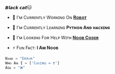    𝘽𝙡𝙖𝙘𝙠 𝙘𝙖𝙩🐱

- 🔭 I'ᴍ Cᴜʀʀᴇɴᴛʟʏ Wᴏʀᴋɪɴɢ Oɴ **<a href="https://t.me/catmusicworld">Rᴏʙᴏᴛ </a>**

- 🌱 I'ᴍ Cᴜʀʀᴇɴᴛʟʏ Lᴇᴀʀɴɪɴɢ **Pʏᴛʜᴏɴ Aɴᴅ ʜᴀᴄᴋɪɴɢ**

- 🤔 I'ᴍ Lᴏᴏᴋɪɴɢ Fᴏʀ Hᴇʟᴘ Wɪᴛʜ **[Nᴏᴏʙ Cᴏᴅᴇʀ](HTTPS://t.me/The_cat_lover0)**

- ⚡ Fᴜɴ Fᴀᴄᴛ: **I Aᴍ Nᴏᴏʙ**



```python
Nᴀᴍᴇ = "Eʀʀᴏʀ"
Wʜᴏ Aᴍ I = ['Cᴏᴅɪɴɢ = ❣️']
Aɢᴇ = "❌"
```



